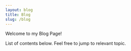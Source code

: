 ```yaml
---
layout: blog
title: Blog
slug: /blog
---
```


Welcome to my Blog Page!

List of contents below. Feel free to jump to relevant topic.
<br />

